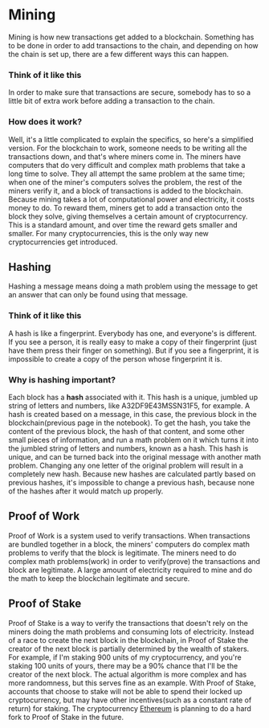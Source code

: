 # Mining
Mining is how new transactions get added to a blockchain. Something has to be done in order to add transactions to the chain, and depending on how the chain is set up, there are a few different ways this can happen.

### Think of it like this
In order to make sure that transactions are secure, somebody has to so a little bit of extra work before adding a transaction to the chain.

### How does it work?

Well, it's a little complicated to explain the specifics, so here's a simplified version. For the blockchain to work, someone needs to be writing all the transactions down, and that's where miners come in. The miners have computers that do very difficult and complex math problems that take a long time to solve. They all attempt the same problem at the same time; when one of the miner's computers solves the problem, the rest of the miners verify it, and a block of transactions is added to the blockchain. Because mining takes a lot of computational power and electricity, it costs money to do. To reward them, miners get to add a transaction onto the block they solve, giving themselves a certain amount of cryptocurrency. This is a standard amount, and over time the reward gets smaller and smaller. For many cryptocurrencies, this is the only way new cryptocurrencies get introduced.

## Hashing
Hashing a message means doing a math problem using the message to get an answer that can only be found using that message.

### Think of it like this
A hash is like a fingerprint. Everybody has one, and everyone's is different. If you see a person, it is really easy to make a copy of their fingerprint (just have them press their finger on something). But if you see a fingerprint, it is impossible to create a copy of the person whose fingerprint it is. 

### Why is hashing important?
Each block has a **hash** associated with it. This hash is a unique, jumbled up string of letters and numbers, like A32DF9E43MSSN31F5, for example. A hash is created based on a message, in this case, the previous block in the blockchain(previous page in the notebook). To get the hash, you take the content of the previous block, the hash of that content, and some other small pieces of information, and run a math problem on it which turns it into the jumbled string of letters and numbers, known as a hash. This hash is unique, and can be turned back into the original message with another math problem. Changing any one letter of the original problem will result in a completely new hash. Because new hashes are calculated partly based on previous hashes, it's impossible to change a previous hash, because none of the hashes after it would match up properly.

## Proof of Work
Proof of Work is a system used to verify transactions.  When transactions are bundled together in a block, the miners' computers do complex math problems to verify that the block is legitimate. The miners need to do complex math problems(work) in order to verify(prove) the transactions and block are legitimate. A large amount of electricity required to mine and do the math to keep the blockchain legitimate and secure.

## Proof of Stake
Proof of Stake is a way to verify the transactions that doesn't rely on the miners doing the math problems and consuming lots of electricity.  Instead of a race to create the next block in the blockchain, in Proof of Stake the creator of the next block is partially determined by the wealth of stakers.  For example, if I'm staking 900 units of my cryptocurrency, and you're staking 100 units of yours, there may be a 90% chance that I'll be the creator of the next block.  The actual algorithm is more complex and has more randomness, but this serves fine as an example.  With Proof of Stake, accounts that choose to stake will not be able to spend their locked up cryptocurrency, but may have other incentives(such as a constant rate of return) for staking. The cryptocurrency [Ethereum](https://ethereum.org) is planning to do a hard fork to Proof of Stake in the future.
